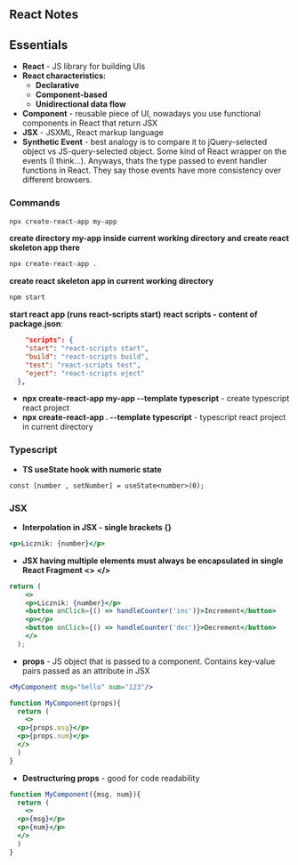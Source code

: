 ## React Notes

## Essentials
- **React** - JS library for building UIs
- **React characteristics:**
  - **Declarative**
  - **Component-based**
  - **Unidirectional data flow**
- **Component** - reusable piece of UI, nowadays you use functional components in React that return JSX
- **JSX** - JSXML, React markup language
- **Synthetic Event** - best analogy is to compare it to jQuery-selected object vs JS-query-selected object. Some kind of 
React wrapper on the events (I think...). Anyways, thats the type passed to event handler functions in React. They say those events
have more consistency over different browsers.
### Commands
```sh
npx create-react-app my-app
```
**create directory my-app inside current working directory and create react skeleton app there**
```sh
npx create-react-app .
```
**create react skeleton app in current working directory**
```sh
npm start
```
**start react app (runs react-scripts start)**
**react scripts - content of package.json**:
```json
    "scripts": {
    "start": "react-scripts start",
    "build": "react-scripts build",
    "test": "react-scripts test",
    "eject": "react-scripts eject"
  },
```
- **npx create-react-app my-app --template typescript** - create typescript react project
- **npx create-react-app . --template typescript** - typescript react project in current directory


### Typescript
- **TS useState hook with numeric state**
```tsx 
const [number , setNumber] = useState<number>(0);
```


### JSX
- **Interpolation in JSX - single brackets {}**
```jsx
<p>Licznik: {number}</p>
```
- **JSX having multiple elements must always be encapsulated in single React Fragment <> </>**
```jsx
return (
    <>
    <p>Licznik: {number}</p>
    <button onClick={() => handleCounter('inc')}>Increment</button>
    <p></p>
    <button onClick={() => handleCounter('dec')}>Decrement</button>
    </>
  ); 
```
- **props** - JS object that is passed to a component. Contains key-value pairs passed as an attribute in JSX
```jsx 
<MyComponent msg="hello" num="123"/>
```

```jsx
function MyComponent(props){
  return (
    <>
  <p>{props.msg}</p>
  <p>{props.num}</p>
  </>
  )
}
```
- **Destructuring props** - good for code readability
```jsx 
function MyComponent({msg, num}){
  return (
    <>
  <p>{msg}</p>
  <p>{num}</p>
  </>
  )
}
```


